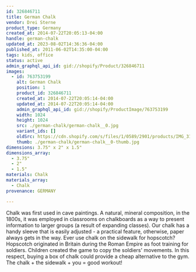 ```yaml
---
id: 326846711
title: German Chalk
vendor: Drei Sterne
product_type: Germany
created_at: 2014-07-22T20:05:13-04:00
handle: german-chalk
updated_at: 2023-08-02T14:36:36-04:00
published_at: 2011-06-02T14:35:00-04:00
tags: kids, office
status: active
admin_graphql_api_id: gid://shopify/Product/326846711
images:
  - id: 763753199
    alt: German Chalk
    position: 1
    product_id: 326846711
    created_at: 2014-07-22T20:05:14-04:00
    updated_at: 2014-07-22T20:05:14-04:00
    admin_graphql_api_id: gid://shopify/ProductImage/763753199
    width: 1024
    height: 1024
    src: ./german-chalk/german-chalk__0.jpg
    variant_ids: []
    oldSrc: https://cdn.shopify.com/s/files/1/0589/2901/products/IMG_3108.jpeg?v=1406073914
    thumb: ./german-chalk/german-chalk__0-thumb.jpg
dimensions: 3.75" x 2" x 1.5"
dimensions_array:
  - 3.75"
  - 2"
  - 1.5"
materials: Chalk
materials_array:
  - Chalk
provenance: GERMANY

---
```


Chalk was first used in cave paintings. A natural, mineral composition, in the 1800s, it was employed in classrooms on chalkboards as a way to present information to larger groups (a result of expanding classes). Our chalk has a handy sleeve that is easily adjusted - a practical feature, otherwise, paper always gets in the way. Ever use chalk on the sidewalk for hopscotch? Hopscotch originated in Britain during the Roman Empire as foot training for soldiers. Children created the game to copy the soldiers' movements. In this respect, buying a box of chalk could provide a cheap alternative to the gym. The chalk + the sidewalk + you = good workout!